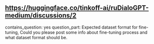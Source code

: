## https://huggingface.co/tinkoff-ai/ruDialoGPT-medium/discussions/2

contains_question: yes
question_part: Expected dataset format for fine-tuning, Could you please post some info about fine-tuning process and what dataset format should be.